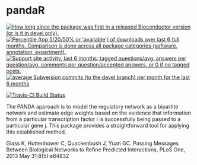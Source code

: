 # pandaR

<a href="http://www.bioconductor.org/packages/devel/bioc/html/pandaR.html#since"><img border="0" src="http://www.bioconductor.org/shields/years-in-bioc/pandaR.svg" title="How long since the package was first in a released Bioconductor version (or is it in devel only)."></a> <a href="http://bioconductor.org/packages/stats/bioc/pandaR.html"><img border="0" src="http://www.bioconductor.org/shields/downloads/pandaR.svg" title="Percentile (top 5/20/50% or 'available') of downloads over last 6 full months. Comparison is done across all package categories (software, annotation, experiment)."></a> <a href="https://support.bioconductor.org/t/pandaR/"><img border="0" src="http://www.bioconductor.org/shields/posts/pandaR.svg" title="Support site activity, last 6 months: tagged questions/avg. answers per question/avg. comments per question/accepted answers, or 0 if no tagged posts."></a> <a href="http://www.bioconductor.org/packages/devel/bioc/html/pandaR.html#svn_source"><img border="0" src="http://www.bioconductor.org/shields/commits/bioc/pandaR.svg" title="average Subversion commits (to the devel branch) per month for the last 6 months"></a>

[![Travis-CI Build Status](https://travis-ci.org/QuackenbushLab/pandaR.svg?branch=master)](https://travis-ci.org/QuackenbushLab/pandaR)


The PANDA approach is to model the regulatory network as a bipartite network and estimate edge weights based on the evidence that information from a particular transcription factor i is successfully being passed to a particular gene j.
This package provides a straightforward tool for applying this established method.

Glass K, Huttenhower C, Quackenbush J, Yuan GC. Passing Messages Between Biological Networks to Refine Predicted Interactions, PLoS One, 2013 May 31;8(5):e64832
